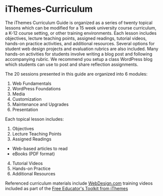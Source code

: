 iThemes-Curriculum 
==================

The iThemes Curriculum Guide is organized as a series of twenty topical lessons which can be modified for a 15 week university course curriculum, a K-12 course setting, or other training environments. Each lesson includes objectives, lecture teaching points, assigned readings, tutorial videos, hands-on practice activities, and additional resources. Several options for student web design projects and evaluation rubrics are also included. Many hands-on activities for students involve writing a blog post and following accompanying rubric.  We recommend you setup a class WordPress blog which students can use to post and share reflection assignments.

The 20 sessions presented in this guide are organized into 6 modules:
1. Web Fundamentals
2. WordPress Foundations
3. Media
4. Customization
5. Maintenance and Upgrades
6. Presentation

Each topical lesson includes:
1. Objectives
2. Lecture Teaching Points
3. Assigned Readings
* Web-based articles to read
* eBooks (PDF format)
4. Tutorial Videos
5. Hands-on Practice
6. Additional Resources

Referenced curriculum materials include [WebDesign.com](http://webdesign.com) training videos included as part of the [Free Educator's Toolkit from iThemes](http://ithemes.com/education/educators-program-application/)